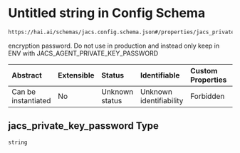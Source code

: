 # Untitled string in Config Schema

```txt
https://hai.ai/schemas/jacs.config.schema.json#/properties/jacs_private_key_password
```

encryption password. Do not use in production and instead only keep in ENV with JACS\_AGENT\_PRIVATE\_KEY\_PASSWORD

| Abstract            | Extensible | Status         | Identifiable            | Custom Properties | Additional Properties | Access Restrictions | Defined In                                                                            |
| :------------------ | :--------- | :------------- | :---------------------- | :---------------- | :-------------------- | :------------------ | :------------------------------------------------------------------------------------ |
| Can be instantiated | No         | Unknown status | Unknown identifiability | Forbidden         | Allowed               | none                | [jacs.config.schema.json\*](../../out/jacs.config.schema.json "open original schema") |

## jacs\_private\_key\_password Type

`string`
